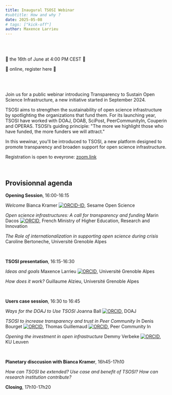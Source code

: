 ```yaml
---
title: Inaugural TSOSI Webinar
#subtitle: How and why ?
date: 2025-05-08
# tags: ["kick-off"]
author: Maxence Larrieu
---
```



<br />
<br />


📅 the 16th of June at 4:00 PM CEST 📅

📌 online, register here 📌

<br />
<br />


Join us for a public webinar introducing Transparency to Sustain Open Science Infrastructure, a new initiative started in September 2024.

TSOSI aims to strengthen the sustainability of open science infrastructure by spotlighting the organizations that fund them. For its launching year, TSOSI have worked with DOAJ, DOAB, SciPost, PeerCommunityIn, Couperin and OPERAS. TSOSI’s guiding principle: "The more we highlight those who have funded, the more funders we will attract."

In this wewinar, you'll be introduced to TSOSI, a new platform designed to promote transparency and broaden support for open science infrastructure.

Registration is open to eveyrone: [zoom.link](zoom.link)

<br />

## Provisionnal agenda

**Opening Session**, 16:00-16:15

_Welcome_
Bianca Kramer <a href="https://orcid.org/0000-0002-5965-6560"><img src="https://orcid.org/sites/default/files/images/orcid_16x16.png" alt="ORCID-ID"></a>, Sesame Open Science

_Open science infrastructures: A call for transparency and funding_ 
Marin Dacos [![ORCID](https://orcid.org/sites/default/files/images/orcid_16x16.png)](https://orcid.org/0000-0002-9361-5295), French Ministry of Higher Education, Research and Innovation


_The Role of internationalization in supporting open science during crisis_ 
Caroline Bertoneche, Université Grenoble Alpes

<br />

**TSOSI presentation**, 16:15-16:30

_Ideas and goals_
Maxence Larrieu [![ORCID](https://orcid.org/sites/default/files/images/orcid_16x16.png)](https://orcid.org/0000-0002-1834-3007), Université Grenoble Alpes

_How does it work?_
Guillaume Alzieu, Université Grenoble Alpes

<br />

**Users case session**, 16:30 to 16:45

_Ways for the DOAJ to Use TSOSI_
Joanna Ball [![ORCID](https://orcid.org/sites/default/files/images/orcid_16x16.png)](https://orcid.org/0000-0002-4033-9119), DOAJ


_TSOSI to increase transparency and trust in Peer Community In_
Denis Bourget [![ORCID](https://orcid.org/sites/default/files/images/orcid_16x16.png)](https://orcid.org/0000-0002-2109-5323), Thomas Guillemaud [![ORCID](https://orcid.org/sites/default/files/images/orcid_16x16.png)](https://orcid.org/0000-0003-0451-1644), Peer Community In


_Opening the investment in open infrastructure_
Demmy Verbeke [![ORCID](https://orcid.org/sites/default/files/images/orcid_16x16.png)](https://orcid.org/0000-0002-1020-3659), KU Leuven


<br />

**Planetary disccusion with Bianca Kramer**, 16h45-17h10

_How can TSOSI be extended?_
_Use case and benefit of TSOSI?_
_How can research institution contribute?_


**Closing**, 17h10-17h20

